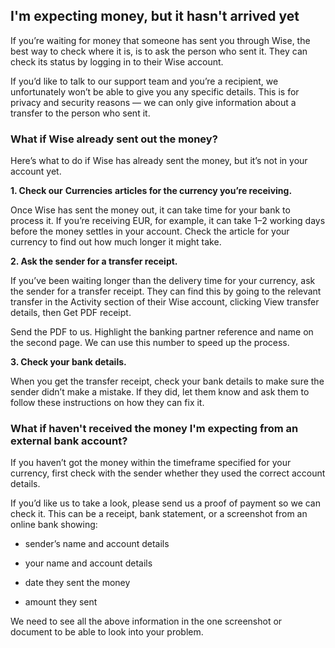 ## I'm expecting money, but it hasn't arrived yet  
If you’re waiting for money that someone has sent you through Wise, the best way to check where it is, is to ask the person who sent it. They can check its status by logging in to their Wise account.

If you’d like to talk to our support team and you’re a recipient, we unfortunately won’t be able to give you any specific details. This is for privacy and security reasons — we can only give information about a transfer to the person who sent it.

### What if Wise already sent out the money? 

Here’s what to do if Wise has already sent the money, but it’s not in your account yet.

 **1\. Check our** **Currencies** **articles for the currency you’re receiving.**

Once Wise has sent the money out, it can take time for your bank to process it. If you’re receiving EUR, for example, it can take 1–2 working days before the money settles in your account. Check the article for your currency to find out how much longer it might take.

 **2\. Ask the sender for a transfer receipt.**

If you’ve been waiting longer than the delivery time for your currency, ask the sender for a transfer receipt. They can find this by going to the relevant transfer in the Activity section of their Wise account, clicking View transfer details, then Get PDF receipt.

Send the PDF to us. Highlight the banking partner reference and name on the second page. We can use this number to speed up the process.

 **3\. Check your bank details.**

When you get the transfer receipt, check your bank details to make sure the sender didn’t make a mistake. If they did, let them know and ask them to follow these instructions on how they can fix it.

### What if haven't received the money I'm expecting from an external bank account?

If you haven’t got the money within the timeframe specified for your currency, first check with the sender whether they used the correct account details.

If you’d like us to take a look, please send us a proof of payment so we can check it. This can be a receipt, bank statement, or a screenshot from an online bank showing:

  * sender’s name and account details

  * your name and account details

  * date they sent the money

  * amount they sent




We need to see all the above information in the one screenshot or document to be able to look into your problem.